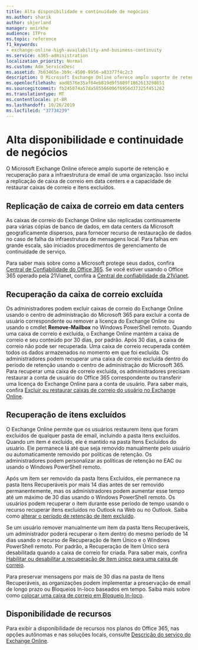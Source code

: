 ```yaml
---
title: Alta disponibilidade e continuidade de negócios
ms.author: sharik
author: skjerland
manager: mnirkhe
audience: ITPro
ms.topic: reference
f1_keywords:
- exchange-online-high-availability-and-business-continuity
ms.service: o365-administration
localization_priority: Normal
ms.custom: Adm_ServiceDesc
ms.assetid: 7b03465e-3b9c-4500-8956-a83377f4c2c3
description: O Microsoft Exchange Online oferece amplo suporte de retenção e recuperação para a infraestrutura de email de uma organização. Isso inclui a replicação de caixa de correio em data centers e a capacidade de restaurar caixas de correio e itens excluídos.
ms.openlocfilehash: aad8576e35af04eb819d9f5809f1862613298651
ms.sourcegitcommit: fb245074a57da585566096f6956d37325f451262
ms.translationtype: MT
ms.contentlocale: pt-BR
ms.lasthandoff: 10/26/2019
ms.locfileid: "37734239"
---
```

# <a name="high-availability-and-business-continuity"></a>Alta disponibilidade e continuidade de negócios

O Microsoft Exchange Online oferece amplo suporte de retenção e recuperação para a infraestrutura de email de uma organização. Isso inclui a replicação de caixa de correio em data centers e a capacidade de restaurar caixas de correio e itens excluídos.
  
## <a name="mailbox-replication-at-data-centers"></a>Replicação de caixa de correio em data centers

As caixas de correio do Exchange Online são replicadas continuamente para várias cópias de banco de dados, em data centers da Microsoft geograficamente dispersos, para fornecer recurso de restauração de dados no caso de falha da infraestrutura de mensagens local. Para falhas em grande escala, são iniciados procedimentos de gerenciamento de continuidade de serviço.
  
Para saber mais sobre como a Microsoft protege seus dados, confira [Central de Confiabilidade do Office 365](https://go.microsoft.com/fwlink/p/?LinkId=299135). Se você estiver usando o Office 365 operado pela 21Vianet, confira a [Central de confiabilidade da 21Vianet](https://www.21vbluecloud.com/office365/trustcenter/onlineservices.mdl).
  
## <a name="deleted-mailbox-recovery"></a>Recuperação da caixa de correio excluída

Os administradores podem excluir caixas de correio do Exchange Online usando o centro de administração do Microsoft 365 para excluir a conta de usuário correspondente ou remover a licença do Exchange Online ou usando o cmdlet **Remove-Mailbox** no Windows PowerShell remoto. Quando uma caixa de correio é excluída, o Exchange Online mantém a caixa de correio e seu conteúdo por 30 dias, por padrão. Após 30 dias, a caixa de correio não pode ser recuperada. Uma caixa de correio recuperada contém todos os dados armazenados no momento em que foi excluída. Os administradores podem recuperar uma caixa de correio excluída dentro do período de retenção usando o centro de administração do Microsoft 365. Para recuperar uma caixa de correio excluída, os administradores precisam restaurar a conta de usuário do Office 365 correspondente ou transferir uma licença do Exchange Online para a conta de usuário. Para saber mais, confira [Excluir ou restaurar caixas de correio do usuário no Exchange Online](https://go.microsoft.com/fwlink/p/?LinkId=286992).
  
## <a name="deleted-item-recovery"></a>Recuperação de itens excluídos

O Exchange Online permite que os usuários restaurem itens que foram excluídos de qualquer pasta de email, incluindo a pasta itens excluídos. Quando um item é excluído, ele é mantido na pasta Itens Excluídos do usuário. Ele permanece lá até que seja removido manualmente pelo usuário ou automaticamente removido por políticas de retenção. Os administradores podem personalizar as políticas de retenção no EAC ou usando o Windows PowerShell remoto.
  
Após um item ser removido da pasta Itens Excluídos, ele permanece na pasta Itens Recuperáveis por mais 14 dias antes de ser removido permanentemente, mas os administradores podem aumentar esse tempo até um máximo de 30 dias usando o Windows PowerShell remoto. Os usuários podem recuperar o item durante esse período de tempo usando o recurso recuperar itens excluídos no Outlook na Web ou no Outlook. Saiba como [alterar o período de retenção de item excluído](https://go.microsoft.com/fwlink/p/?LinkId=286940).
  
Se um usuário remover manualmente um item da pasta Itens Recuperáveis, um administrador poderá recuperar o item dentro do mesmo período de 14 dias usando o recurso de Recuperação de Item Único e o Windows PowerShell remoto. Por padrão, a Recuperação de Item Único será desabilitada quando a caixa de correio for criada. Para saber mais, confira [Habilitar ou desabilitar a recuperação de item único para uma caixa de correio](https://go.microsoft.com/fwlink/p/?LinkID=286941).
  
Para preservar mensagens por mais de 30 dias na pasta de Itens Recuperáveis, as organizações podem implementar a preservação de email de longo prazo ou Bloqueios In-loco baseados em tempo. Saiba mais sobre como [colocar uma caixa de correio em Bloqueio In-loco](https://go.microsoft.com/fwlink/p/?LinkId=271746).
  
## <a name="feature-availability"></a>Disponibilidade de recursos

Para exibir a disponibilidade de recursos nos planos do Office 365, nas opções autônomas e nas soluções locais, consulte [Descrição do serviço do Exchange Online](exchange-online-service-description.md).
  